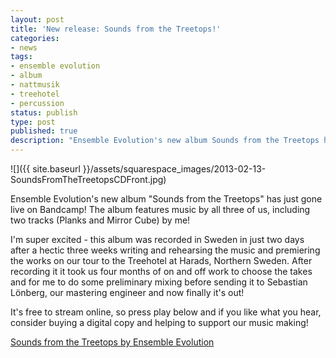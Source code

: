 ```yaml
---
layout: post
title: 'New release: Sounds from the Treetops!'
categories:
- news
tags:
- ensemble evolution
- album
- nattmusik
- treehotel
- percussion
status: publish
type: post
published: true
description: "Ensemble Evolution's new album Sounds from the Treetops has just gone live on Bandcamp! The album features music by all three of us, including two"
---
```


![]({{ site.baseurl }}/assets/squarespace_images/2013-02-13-SoundsFromTheTreetopsCDFront.jpg)

Ensemble Evolution's new album "Sounds from the Treetops" has just gone live on Bandcamp! The album features music by all three of us, including two tracks (Planks and Mirror Cube) by me!

I'm super excited - this album was recorded in Sweden in just two days after a hectic three weeks writing and rehearsing the music and premiering the works on our tour to the Treehotel at Harads, Northern Sweden. After recording it it took us four months of on and off work to choose the takes and for me to do some preliminary mixing before sending it to Sebastian Lönberg, our mastering engineer and now finally it's out!

It's free to stream online, so press play below and if you like what you hear, consider buying a digital copy and helping to support our music making!
   
[Sounds from the Treetops by Ensemble Evolution](http://ensembleevolution.bandcamp.com/album/sounds-from-the-treetops)
